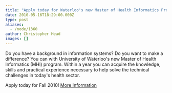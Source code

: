 ```yaml
---
title: "Apply today for Waterloo's new Master of Health Informatics Program"
date: 2010-05-16T18:29:00.000Z
type: post
aliases:
  - /node/1360
author: Christopher Head
images: []
---
```


<div class="field field-name-body field-type-text-with-summary field-label-hidden"><div class="field-items"><div class="field-item even"><p>Do you have a background in information systems? Do you want to make a difference? You can with University of Waterloo&apos;s new Master of Health Informatics (MHI) program. Within a year you can acquire the knowledge, skills and practical experience necessary to help solve the technical challenges in today&apos;s health sector.</p>
<p>Apply today for Fall 2010! <a href="https://www.cs.uwaterloo.ca/grad/mhi/recruit/059">More Information</a></p>
</div></div></div>    <footer>
          </footer>
